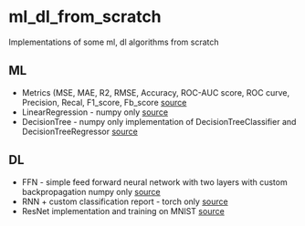 # ml_dl_from_scratch
Implementations of some ml, dl algorithms from scratch

## ML
* Metrics (MSE, MAE, R2, RMSE, Accuracy, ROC-AUC score, ROC curve, Precision, Recal, F1_score, Fb_score [source](./metrics)
* LinearRegression - numpy only [source](linear_regression/model.py)
* DecisionTree - numpy only implementation of DecisionTreeClassifier and DecisionTreeRegressor [source](./decision_tree)
## DL
* FFN - simple feed forward neural network with two layers with custom backpropagation numpy only [source](./feed_forward_nn_classification/)
* RNN + custom classification report - torch only [source](./vanilla_rnn/)
* ResNet implementation and training on MNIST [source](./ResNet/)
